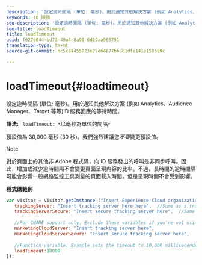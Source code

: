 ```yaml
---
description: '設定逾時間隔 (單位: 毫秒)。用於通知其他解決方案 (例如 Analytics、Audience Manager、Target 等等)ID 服務回應的等待時間。'
keywords: ID 服務
seo-description: '設定逾時間隔 (單位: 毫秒)。用於通知其他解決方案 (例如 Analytics、Audience Manager、Target 等等)ID 服務回應的等待時間。'
seo-title: loadTimeout
title: loadTimeout
uuid: f627e044-bd73-49a4-8a90-6d19aa566751
translation-type: tm+mt
source-git-commit: bc5c81455023e22e64877bb861dfe141e158599c

---
```



# loadTimeout{#loadtimeout}

設定逾時間隔 (單位: 毫秒)。用於通知其他解決方案 (例如 Analytics、Audience Manager、Target 等等)ID 服務回應的等待時間。

**語法:** ` loadTimeout: *`以毫秒為單位的間隔`*`

預設值為 30,000 毫秒 (30 秒)。我們強烈建議您&#x200B;*不要*&#x200B;變更預設值。

>[!NOTE]
>
>對於頁面上的其他非 Adobe 程式碼，向 ID 服務發出的呼叫是非同步呼叫。因此，增加或減少逾時間隔不會變更頁面呈現內容的比率。不過，長時間的逾時間隔可能會影響一般網路監控工具測量的頁面載入時間，但是呈現時間不會受到影響。

**程式碼範例**

```js
var visitor = Visitor.getInstance ("Insert Experience Cloud organization ID here",{ 
   trackingServer: "Insert tracking server here here",  //Same as s.trackingServer 
   trackingServerSecure: "Insert secure tracking server here",  //Same as s.trackingServerSecure 
 
   //For CNAME support only. Exclude these variables if you're not using CNAME 
   marketingCloudServer: "Insert tracking server here", 
   marketingCloudServerSecure: "Insert secure tracking server here", 
 
   //Function variable. Example sets the timeout to 10,000 milliseconds (10 seconds). 
   loadTimeout:10000 
});
```

